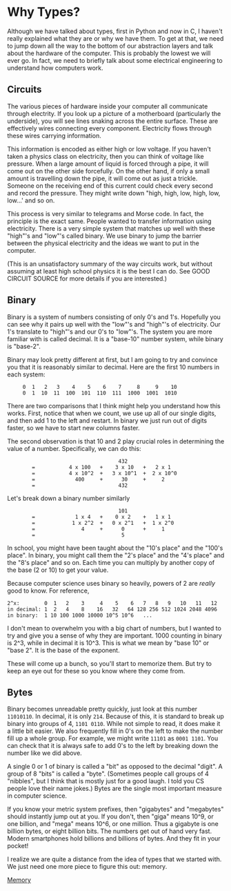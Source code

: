 # Why Types?

Although we have talked about types, first in Python and now in C, I haven't
really explained what they are or why we have them. To get at that, we need to
jump down all the way to the bottom of our abstraction layers and talk about the
hardware of the computer. This is probably the lowest we will ever go. In fact,
we need to briefly talk about some electrical engineering to understand how
computers work.

## Circuits

The various pieces of hardware inside your computer all communicate through
electrity. If you look up a picture of a motherboard (particularly the
underside), you will see lines snaking across the entire surface. These are
effectively wires connecting every component. Electricity flows through these
wires carrying information.

This information is encoded as either high or low voltage. If you haven't taken
a physics class on electricity, then you can think of voltage like pressure.
When a large amount of liquid is forced through a pipe, it will come out on the
other side forcefully. On the other hand, if only a small amount is travelling
down the pipe, it will come out as just a trickle. Someone on the receiving end
of this current could check every second and record the pressure. They might
write down "high, high, low, high, low, low...' and so on.

This process is very similar to telegrams and Morse code. In fact, the principle
is the exact same. People wanted to transfer information using electricity.
There is a very simple system that matches up well with these "high"'s and
"low"'s called binary. We use binary to jump the barrier between the physical
electricity and the ideas we want to put in the computer.

(This is an unsatisfactory summary of the way circuits work, but without
assuming at least high school physics it is the best I can do. See GOOD CIRCUIT
SOURCE for more details if you are interested.)

## Binary

Binary is a system of numbers consisting of only 0's and 1's. Hopefully you can
see why it pairs up well with the "low"'s and "high"'s of electricity. Our 1's
translate to "high"'s and our 0's to "low"'s.  The system you are more familiar
with is called decimal. It is a "base-10" number system, while binary is
"base-2".

Binary may look pretty different at first, but I am going to try and convince
you that it is reasonably similar to decimal. Here are the first 10 numbers in
each system:

```
     0  1   2   3    4    5    6    7     8     9    10
     0  1  10  11  100  101  110  111  1000  1001  1010
```

There are two comparisons that I think might help you understand how this
works. First, notice that when we count, we use up all of our single digits, and
then add 1 to the left and restart. In binary we just run out of digits faster,
so we have to start new columns faster.

The second observation is that 10 and 2 play crucial roles in determining the
value of a number. Specifically, we can do this:

```
                                    432
        =           4 x 100   +    3 x 10   +   2 x 1
        =           4 x 10^2  +   3 x 10^1  +  2 x 10^0
        =             400     +      30     +     2
        =                           432
```

Let's break down a binary number similarly

```
                                    101
        =             1 x 4   +    0 x 2    +   1 x 1
        =            1 x 2^2  +   0 x 2^1   +  1 x 2^0
        =               4     +      0      +     1
        =                            5
```

In school, you might have been taught about the "10's place" and the "100's
place". In binary, you might call them the "2's place" and the "4's place" and
the "8's place" and so on. Each time you can multiply by another copy of the
base (2 or 10) to get your value.

Because computer science uses binary so heavily, powers of 2 are *really* good
to know. For reference,

```
2^x:        0  1   2    3     4    5    6   7   8   9   10   11   12
in decimal: 1  2   4    8    16   32   64 128 256 512 1024 2048 4096
in binary:  1 10 100 1000 10000 10^5 10^6   ...
```

I don't mean to overwhelm you with a big chart of numbers, but I wanted to try
and give you a sense of why they are important. 1000 counting in binary is 2^3,
while in decimal it is 10^3. This is what we mean by "base 10" or "base 2". It
is the base of the exponent.

These will come up a bunch, so you'll start to memorize them. But try to keep
an eye out for these so you know where they come from.

## Bytes

Binary becomes unreadable pretty quickly, just look at this number `11010110`.
In decimal, it is only `214`.  Because of this, it is standard to break up
binary into groups of 4, `1101 0110`. While not simple to read, it does make it
a little bit easier. We also frequently fill in 0's on the left to make the
number fill up a whole group.  For example, we might write `11101` as `0001
1101`. You can check that it is always safe to add 0's to the left by breaking
down the number like we did above.

A single 0 or 1 of binary is called a "bit" as opposed to the decimal "digit". A
group of 8 "bits" is called a "byte". (Sometimes people call groups of 4
"nibbles", but I think that is mostly just for a good laugh. I told you CS
people love their name jokes.) Bytes are the single most important measure in
computer science.

If you know your metric system prefixes, then "gigabytes" and "megabytes" should
instantly jump out at you. If you don't, then "giga" means 10^9, or one billion,
and "mega" means 10^6, or one million. Thus a gigabyte is one billion bytes, or
eight billion bits. The numbers get out of hand very fast. Modern smartphones
hold billions and billions of bytes. And they fit in your pocket!

I realize we are quite a distance from the idea of types that we started with.
We just need one more piece to figure this out: memory.

[Memory](7-memory.html)
